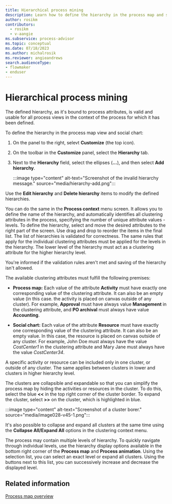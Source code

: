 ```yaml
---
title: Hierarchical process mining
description: Learn how to define the hierarchy in the process map and social chart in Power Automate Process Mining.
author: rosikm
contributors:
  - rosikm
  - v-aangie
ms.subservice: process-advisor
ms.topic: conceptual
ms.date: 07/18/2023
ms.author: michalrosik
ms.reviewer: angieandrews
search.audienceType:
- flowmaker
- enduser
---
```


# Hierarchical process mining

The defined hierarchy, as it's bound to process attributes, is valid and usable for all process views in the context of the process for which it has been defined.

To define the hierarchy in the process map view and social chart:

1. On the panel to the right, selevt **Customize** (the top icon).

1. On the toolbar in the **Customize** panel, select the **Hierarchy** tab.

1. Next to the **Hierarchy** field, select the ellipses (**...**), and then select **Add hierarchy**.

    :::image type="content" alt-text="Screenshot of the invalid hierarchy message." source="media/hierarchy-add.png":::

Use the **Edit hierarchy** and **Delete hierarchy** items to modify the defined hierarchies.

You can do the same in the **Process context** menu screen. It allows you to define the name of the hierarchy, and automatically identifies all clustering attributes in the process, specifying the number of unique attribute values - levels. To define the hierarchy, select and move the desired attributes to the right part of the screen. Use drag and drop to reorder the items in the final list. The list of hierarchies is validated for correctness. The same rules that apply for the individual clustering attributes must be applied for the levels in the hierarchy. The lower level of the hierarchy must act as a clustering attribute for the higher hierarchy level.

You're informed if the validation rules aren't met and saving of the hierarchy isn't allowed.

The available clustering attributes must fulfill the following premises:

- **Process map:** Each value of the attribute **Activity** must have exactly one corresponding value of the clustering attribute. It can also be an empty value (in this case. the activity is placed on canvas outside of any cluster). For example, **Approval** must have always value **Management** in the clustering attribute, and **PO archival** must always have value **Accounting**.

- **Social chart:** Each value of the attribute **Resource** must have exactly one corresponding value of the clustering attribute. It can also be an empty value. In this case, the resource is placed on canvas outside of any cluster. For example, John Doe must always have the value *CostCenter1* in the clustering attribute and Mary Jane must always have the value *CostCenter34*.

A specific activity or resource can be included only in one cluster, or outside of any cluster. The same applies between clusters in lower and clusters in higher hierarchy level.

The clusters are collapsible and expandable so that you can simplify the process map by hiding the activities or resources in the cluster. To do this, select the blue **<<** in the top right corner of the cluster border. To expand the cluster, select **>>** on the cluster, which is highlighted in blue.

:::image type="content" alt-text="Screenshot of a cluster borer." source="media/image028-v45-1.png":::

It's also possible to collapse and expand all clusters at the same time using the **Collapse All/Expand All** options in the clustering context menu.

The process may contain multiple levels of hierarchy. To quickly navigate through individual levels, use the hierarchy display options available in the bottom right corner of the **Process map** and **Process animation**. Using the selection list, you can select an exact level or expand all clusters. Using the buttons next to this list, you can successively increase and decrease the displayed level.

## Related information

[Process map overview](process-map.md)

